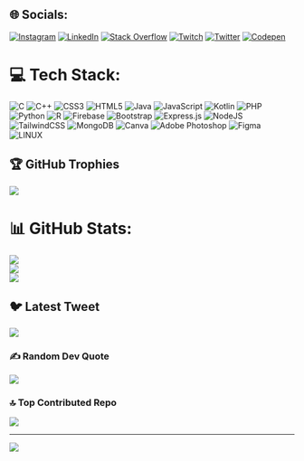 <!-- # 💫 About Me:
🔭 I’m currently working on MERN Project<br> -->


## 🌐 Socials:
<!-- [![Facebook](https://img.shields.io/badge/Facebook-%231877F2.svg?logo=Facebook&logoColor=white)]([https://facebook.com/ludeesha.anjalee.1](https://web.facebook.com/ludeesha.anjalee.1))  -->
[![Instagram](https://img.shields.io/badge/Instagram-%23E4405F.svg?logo=Instagram&logoColor=white)](https://instagram.com/l_anjalee) [![LinkedIn](https://img.shields.io/badge/LinkedIn-%230077B5.svg?logo=linkedin&logoColor=white)](https://linkedin.com/in/) [![Stack Overflow](https://img.shields.io/badge/-Stackoverflow-FE7A16?logo=stack-overflow&logoColor=white)]([https://stackoverflow.com/users/ludeesha-anjalee](https://stackoverflow.com/users/21601043/ludeesha-anjalee)) [![Twitch](https://img.shields.io/badge/Twitch-%239146FF.svg?logo=Twitch&logoColor=white)](https://twitch.tv/ludeeshaa) [![Twitter](https://img.shields.io/badge/Twitter-%231DA1F2.svg?logo=Twitter&logoColor=white)](https://twitter.com/LudeeshaA) [![Codepen](https://img.shields.io/badge/Codepen-000000?style=for-the-badge&logo=codepen&logoColor=white)](https://codepen.io/@AnjaleeL) 

# 💻 Tech Stack:
![C](https://img.shields.io/badge/c-%2300599C.svg?style=plastic&logo=c&logoColor=white) ![C++](https://img.shields.io/badge/c++-%2300599C.svg?style=plastic&logo=c%2B%2B&logoColor=white) ![CSS3](https://img.shields.io/badge/css3-%231572B6.svg?style=plastic&logo=css3&logoColor=white) ![HTML5](https://img.shields.io/badge/html5-%23E34F26.svg?style=plastic&logo=html5&logoColor=white) ![Java](https://img.shields.io/badge/java-%23ED8B00.svg?style=plastic&logo=java&logoColor=white) ![JavaScript](https://img.shields.io/badge/javascript-%23323330.svg?style=plastic&logo=javascript&logoColor=%23F7DF1E) ![Kotlin](https://img.shields.io/badge/kotlin-%230095D5.svg?style=plastic&logo=kotlin&logoColor=white) ![PHP](https://img.shields.io/badge/php-%23777BB4.svg?style=plastic&logo=php&logoColor=white) ![Python](https://img.shields.io/badge/python-3670A0?style=plastic&logo=python&logoColor=ffdd54) ![R](https://img.shields.io/badge/r-%23276DC3.svg?style=plastic&logo=r&logoColor=white) ![Firebase](https://img.shields.io/badge/firebase-%23039BE5.svg?style=plastic&logo=firebase) ![Bootstrap](https://img.shields.io/badge/bootstrap-%23563D7C.svg?style=plastic&logo=bootstrap&logoColor=white) ![Express.js](https://img.shields.io/badge/express.js-%23404d59.svg?style=plastic&logo=express&logoColor=%2361DAFB) ![NodeJS](https://img.shields.io/badge/node.js-6DA55F?style=plastic&logo=node.js&logoColor=white) ![TailwindCSS](https://img.shields.io/badge/tailwindcss-%2338B2AC.svg?style=plastic&logo=tailwind-css&logoColor=white) ![MongoDB](https://img.shields.io/badge/MongoDB-%234ea94b.svg?style=plastic&logo=mongodb&logoColor=white) ![Canva](https://img.shields.io/badge/Canva-%2300C4CC.svg?style=plastic&logo=Canva&logoColor=white) ![Adobe Photoshop](https://img.shields.io/badge/adobephotoshop-%2331A8FF.svg?style=plastic&logo=adobephotoshop&logoColor=white) 	![Figma](https://img.shields.io/badge/figma-%23F24E1E.svg?style=plastic&logo=figma&logoColor=white) ![LINUX](https://img.shields.io/badge/Linux-FCC624?style=plastic&logo=linux&logoColor=black)


## 🏆 GitHub Trophies
![](https://github-profile-trophy.vercel.app/?username=AnjaleeL&theme=darkhub&no-frame=true&no-bg=true&margin-w=4)




# 📊 GitHub Stats:
![](https://github-readme-stats.vercel.app/api?username=AnjaleeL&theme=midnight-purple&hide_border=true&include_all_commits=true&count_private=true)<br/>
![](https://github-readme-streak-stats.herokuapp.com/?user=AnjaleeL&theme=midnight-purple&hide_border=true)<br/>
![](https://github-readme-stats.vercel.app/api/top-langs/?username=AnjaleeL&theme=midnight-purple&hide_border=true&include_all_commits=true&count_private=true&layout=compact)



## 🐦 Latest Tweet
[![](https://gtce.itsvg.in/api?username=LudeeshaA)](https://github.com/VishwaGauravIn/github-twitter-card-embed)

### ✍️ Random Dev Quote
![](https://quotes-github-readme.vercel.app/api?type=horizontal&theme=radical)

### 🔝 Top Contributed Repo
![](https://github-contributor-stats.vercel.app/api?username=AnjaleeL&limit=5&theme=dark&combine_all_yearly_contributions=true)

<!-- ### 😂 Random Dev Meme
<img src="https://rm.up.railway.app/" width="512px"/> -->

---
[![](https://visitcount.itsvg.in/api?id=AnjaleeL&icon=5&color=12)](https://visitcount.itsvg.in)
